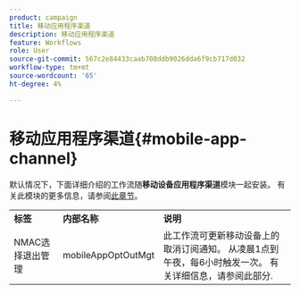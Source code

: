 ```yaml
---
product: campaign
title: 移动应用程序渠道
description: 移动应用程序渠道
feature: Workflows
role: User
source-git-commit: 567c2e84433caab708ddb9026dda6f9cb717d032
workflow-type: tm+mt
source-wordcount: '65'
ht-degree: 4%

---
```



# 移动应用程序渠道{#mobile-app-channel}

默认情况下，下面详细介绍的工作流随&#x200B;**移动设备应用程序渠道**&#x200B;模块一起安装。 有关此模块的更多信息，请参阅[此章节](../../v8/send/push.md)。

<table> 
 <tbody> 
  <tr> 
   <td> <strong>标签</strong><br /> </td> 
   <td> <strong>内部名称</strong><br /> </td> 
   <td> <strong>说明</strong><br /> </td> 
  </tr> 
  <tr> 
   <td> <span class="uicontrol">NMAC选择退出管理</span> <br /> </td> 
   <td> <span class="uicontrol">mobileAppOptOutMgt</span> <br /> </td> 
   <td> 此工作流可更新移动设备上的取消订阅通知。 从凌晨1点到午夜，每6小时触发一次。 有关详细信息，请参阅此部分</a>.<br /> </td> 
  </tr> 
 </tbody> 
</table>

